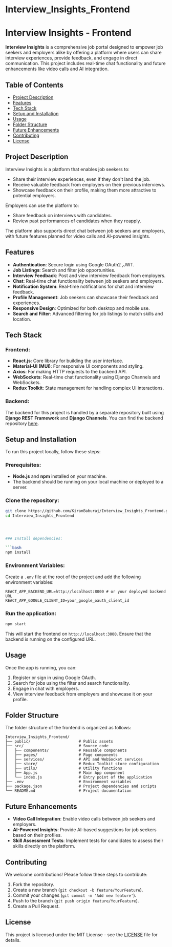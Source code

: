 # Interview_Insights_Frontend

# Interview Insights - Frontend

**Interview Insights** is a comprehensive job portal designed to empower job seekers and employers alike by offering a platform where users can share interview experiences, provide feedback, and engage in direct communication. This project includes real-time chat functionality and future enhancements like video calls and AI integration.

## Table of Contents
- [Project Description](#project-description)
- [Features](#features)
- [Tech Stack](#tech-stack)
- [Setup and Installation](#setup-and-installation)
- [Usage](#usage)
- [Folder Structure](#folder-structure)
- [Future Enhancements](#future-enhancements)
- [Contributing](#contributing)
- [License](#license)

## Project Description

Interview Insights is a platform that enables job seekers to:
- Share their interview experiences, even if they don't land the job.
- Receive valuable feedback from employers on their previous interviews.
- Showcase feedback on their profile, making them more attractive to potential employers.

Employers can use the platform to:
- Share feedback on interviews with candidates.
- Review past performances of candidates when they reapply.

The platform also supports direct chat between job seekers and employers, with future features planned for video calls and AI-powered insights.

## Features

- **Authentication**: Secure login using Google OAuth2 ,JWT.
- **Job Listings**: Search and filter job opportunities.
- **Interview Feedback**: Post and view interview feedback from employers.
- **Chat**: Real-time chat functionality between job seekers and employers.
- **Notification System**: Real-time notifications for chat and interview feedback.
- **Profile Management**: Job seekers can showcase their feedback and experiences.
- **Responsive Design**: Optimized for both desktop and mobile use.
- **Search and Filter**: Advanced filtering for job listings to match skills and location.

## Tech Stack

### Frontend:
- **React.js**: Core library for building the user interface.
- **Material-UI (MUI)**: For responsive UI components and styling.
- **Axios**: For making HTTP requests to the backend API.
- **WebSockets**: Real-time chat functionality using Django Channels and WebSockets.
- **Redux Toolkit**: State management for handling complex UI interactions.

### Backend:
The backend for this project is handled by a separate repository built using **Django REST Framework** and **Django Channels**. You can find the backend repository [here](https://github.com/KiranBaburaj/Interview_Insights_Backend).

## Setup and Installation

To run this project locally, follow these steps:

### Prerequisites:
- **Node.js** and **npm** installed on your machine.
- The backend should be running on your local machine or deployed to a server.

### Clone the repository:

```bash
git clone https://github.com/KiranBaburaj/Interview_Insights_Frontend.git
cd Interview_Insights_Frontend




### Install dependencies:

```bash
npm install
```

### Environment Variables:

Create a `.env` file at the root of the project and add the following environment variables:

```env
REACT_APP_BACKEND_URL=http://localhost:8000 # or your deployed backend URL
REACT_APP_GOOGLE_CLIENT_ID=your_google_oauth_client_id
```

### Run the application:

```bash
npm start
```

This will start the frontend on `http://localhost:3000`. Ensure that the backend is running on the configured URL.

## Usage

Once the app is running, you can:
1. Register or sign in using Google OAuth.
2. Search for jobs using the filter and search functionality.
3. Engage in chat with employers.
4. View interview feedback from employers and showcase it on your profile.

## Folder Structure

The folder structure of the frontend is organized as follows:

```
Interview_Insights_Frontend/
├── public/                     # Public assets
├── src/                        # Source code
│   ├── components/             # Reusable components
│   ├── pages/                  # Page components
│   ├── services/               # API and WebSocket services
│   ├── store/                  # Redux Toolkit store configuration
│   ├── utils/                  # Utility functions
│   ├── App.js                  # Main App component
│   └── index.js                # Entry point of the application
├── .env                        # Environment variables
├── package.json                # Project dependencies and scripts
└── README.md                   # Project documentation
```

## Future Enhancements

- **Video Call Integration**: Enable video calls between job seekers and employers.
- **AI-Powered Insights**: Provide AI-based suggestions for job seekers based on their profiles.
- **Skill Assessment Tests**: Implement tests for candidates to assess their skills directly on the platform.

## Contributing

We welcome contributions! Please follow these steps to contribute:
1. Fork the repository.
2. Create a new branch (`git checkout -b feature/YourFeature`).
3. Commit your changes (`git commit -m 'Add new feature'`).
4. Push to the branch (`git push origin feature/YourFeature`).
5. Create a Pull Request.

## License

This project is licensed under the MIT License - see the [LICENSE](LICENSE) file for details.
```
